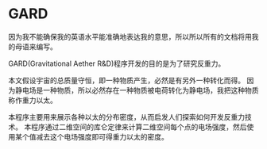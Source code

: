 # GARD
因为我不能确保我的英语水平能准确地表达我的意思，所以所以所有的文档将用我的母语来编写。

GARD(Gravitational Aether R&D)程序开发的目的是为了研究反重力。

本文假设宇宙的总质量守恒，即一种物质产生，必然是有另外一种转化而得。
因为静电场是一种物质，所以必然存在一种物质被电荷转化为静电场，我把这种物质称作重力以太。

本程序主要用来展示各种以太的分布密度，从而启发人们探索如何开发反重力技术。
本程序通过二维空间的库仑定律来计算二维空间每个点的电场强度，然后使用某个值减去这个电场强度即可得重力以太的密度。
